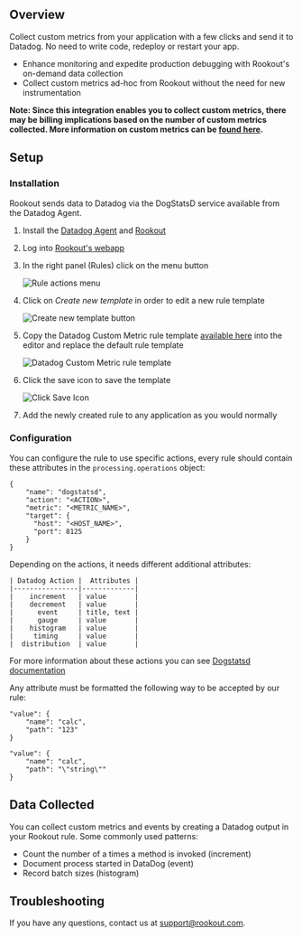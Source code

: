 ## Overview

Collect custom metrics from your application with a few clicks and send it to Datadog. No need to write code, redeploy or restart your app.

* Enhance monitoring and expedite production debugging with Rookout's on-demand data collection
* Collect custom metrics ad-hoc from Rookout without the need for new instrumentation

**Note: Since this integration enables you to collect custom metrics, there may be billing implications based on the number of custom metrics collected. More information on custom metrics can be [found here][1].**

## Setup

### Installation

Rookout sends data to Datadog via the DogStatsD service available from the Datadog Agent.

1. Install the [Datadog Agent][2] and [Rookout][3]

2. Log into [Rookout's webapp][4]

3. In the right panel (Rules) click on the menu button

    ![Rule actions menu][5]

4. Click on *Create new template* in order to edit a new rule template

    ![Create new template button][6]

5. Copy the Datadog Custom Metric rule template [available here][7] into the editor and replace the default rule template

    ![Datadog Custom Metric rule template][8]

6. Click the save icon to save the template

    ![Click Save Icon][9]

7. Add the newly created rule to any application as you would normally

### Configuration

You can configure the rule to use specific actions, every rule should contain these attributes in the `processing.operations` object:

```
{
    "name": "dogstatsd",
    "action": "<ACTION>",
    "metric": "<METRIC_NAME>",
    "target": {
      "host": "<HOST_NAME>",
      "port": 8125
    }
}
```

Depending on the actions, it needs different additional attributes:

```
| Datadog Action |  Attributes |
|----------------|-------------|
|    increment   | value       |
|    decrement   | value       |
|      event     | title, text |
|      gauge     | value       |
|    histogram   | value       |
|     timing     | value       |
|  distribution  | value       |
```

For more information about these actions you can see [Dogstatsd documentation][10]

Any attribute must be formatted the following way to be accepted by our rule:

```
"value": {
    "name": "calc",
    "path": "123"
}
```

```
"value": {
    "name": "calc",
    "path": "\"string\""
}
```

## Data Collected
You can collect custom metrics and events by creating a Datadog output in your Rookout rule. Some commonly used patterns:

* Count the number of a times a method is invoked (increment)
* Document process started in DataDog (event)
* Record batch sizes (histogram)

## Troubleshooting

If you have any questions, contact us at support@rookout.com.

[1]: https://docs.datadoghq.com/getting_started/custom_metrics
[2]: https://docs.datadoghq.com/agent
[3]: https://docs.rookout.com/docs/getting-started.html
[4]: https://app.rookout.com
[5]: https://raw.githubusercontent.com/DataDog/integrations-extras/master/rookout/images/click_rule_action.png
[6]: https://raw.githubusercontent.com/DataDog/integrations-extras/master/rookout/images/click_new_template.png
[7]: https://raw.githubusercontent.com/DataDog/integrations-extras/master/rookout/rule-template.json
[8]: https://raw.githubusercontent.com/DataDog/integrations-extras/master/rookout/images/datadog_rule_template.png
[9]: https://raw.githubusercontent.com/DataDog/integrations-extras/master/rookout/images/click_save.png
[10]: https://docs.datadoghq.com/developers/dogstatsd
